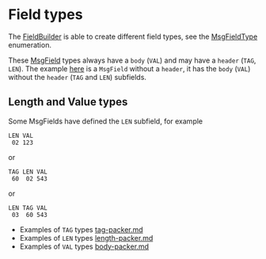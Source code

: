 # Field types

The [FieldBuilder](https://github.com/credibledoc/credible-doc/blob/master/iso-8583-packer/src/main/java/com/credibledoc/iso8583packer/FieldBuilder.java)
is able to create different field types, see the [MsgFieldType](https://github.com/credibledoc/credible-doc/blob/master/iso-8583-packer/src/main/java/com/credibledoc/iso8583packer/message/MsgFieldType.java)
enumeration.

These [MsgField](https://github.com/credibledoc/credible-doc/blob/master/iso-8583-packer/src/main/java/com/credibledoc/iso8583packer/message/MsgField.java)
types always have a `body` (`VAL`) and may have a `header` (`TAG`, `LEN`). The example [here](../README.md) is a `MsgField` without a `header`,
it has the `body` (`VAL`) without the `header` (`TAG` and `LEN`) subfields.

## Length and Value types

Some MsgFields have defined the `LEN` subfield, for example
```
LEN VAL
 02 123
```
or
```
TAG LEN VAL
 60  02 543
```
or
```
LEN TAG VAL
 03  60 543
```
* Examples of `TAG` types [tag-packer.md](../doc/tag/tag-packer.md)
* Examples of `LEN` types [length-packer.md](../doc/length/length-packer.md)
* Examples of `VAL` types [body-packer.md](../doc/body/body-packer.md)
